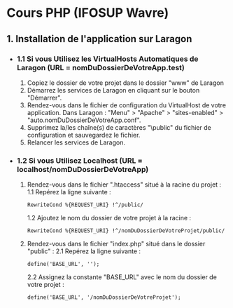 # Cours PHP (IFOSUP Wavre)

## 1. Installation de l'application sur Laragon

- ### 1.1 Si vous Utilisez les VirtualHosts Automatiques de Laragon (URL = nomDuDossierDeVotreApp.test)

    1. Copiez le dossier de votre projet dans le dossier "www" de Laragon
    2. Démarrez les services de Laragon en cliquant sur le bouton "Démarrer".
    3. Rendez-vous dans le fichier de configuration du VirtualHost de votre application. Dans Laragon : "Menu" > "Apache" > "sites-enabled" > "auto.nomDuDossierDeVotreApp.conf".
    4. Supprimez la/les chaîne(s) de caractères "\public" du fichier de configuration et sauvegardez le fichier.
    5. Relancer les services de Laragon.

- ### 1.2 Si vous Utilisez Localhost (URL = localhost/nomDuDossierDeVotreApp)

    1. Rendez-vous dans le fichier ".htaccess" situé à la racine du projet :
        1.1 Repérez la ligne suivante :
        ```
        RewriteCond %{REQUEST_URI} !^/public/
        ```
        1.2 Ajoutez le nom du dossier de votre projet à la racine :
        ```
        RewriteCond %{REQUEST_URI} !^/nomDuDossierDeVotreProjet/public/
        ```
    2. Rendez-vous dans le fichier "index.php" situé dans le dossier "public" :
        2.1 Repérez la ligne suivante :
        ```
        define('BASE_URL', '');
        ```
        2.2 Assignez la constante "BASE_URL" avec le nom du dossier de votre projet :
        ```
        define('BASE_URL', '/nomDuDossierDeVotreProjet');
        ```

